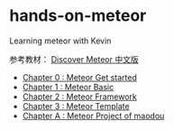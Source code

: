 # hands-on-meteor
Learning meteor with Kevin

参考教材： [Discover Meteor 中文版](http://zh.discovermeteor.com/)

* [Chapter 0 : Meteor Get started](0-meteor-get-started.md)
* [Chapter 1 : Meteor Basic](1-meteor-basic.md)
* [Chapter 2 : Meteor Framework](2-meteor-framework.md)
* [Chapter 3 : Meteor Template](3-meteor-template.md)
* [Chapter A : Meteor Project of maodou](a-meteor-maodou.md)
